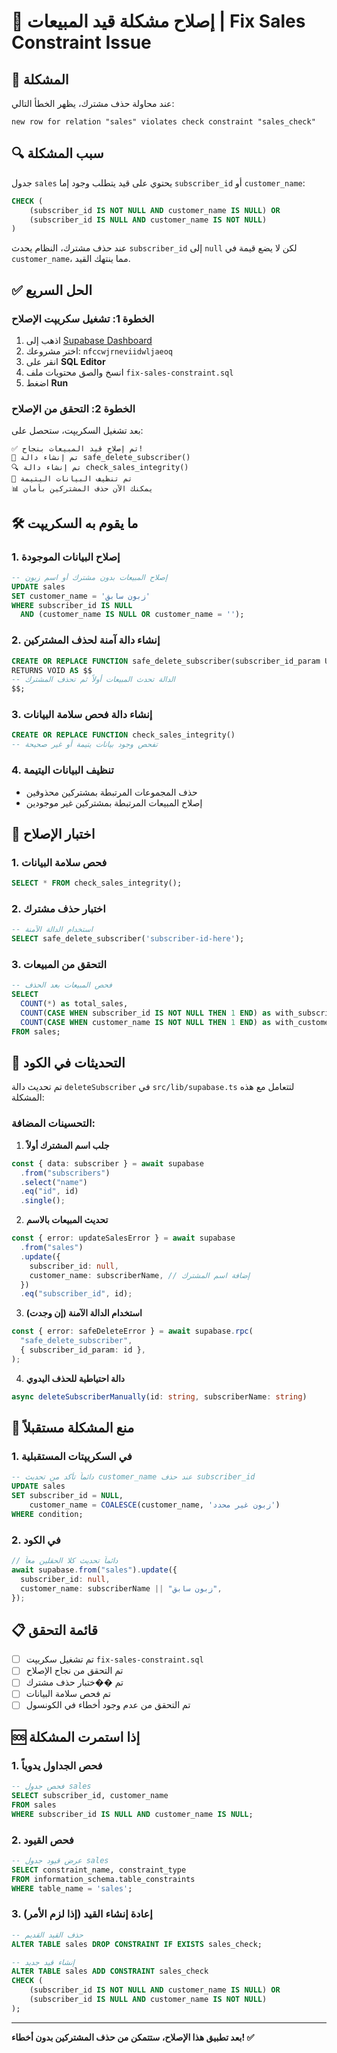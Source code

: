 # 🔧 إصلاح مشكلة قيد المبيعات | Fix Sales Constraint Issue

## 🚨 المشكلة

عند محاولة حذف مشترك، يظهر الخطأ التالي:

```
new row for relation "sales" violates check constraint "sales_check"
```

## 🔍 سبب المشكلة

جدول `sales` يحتوي على قيد يتطلب وجود إما `subscriber_id` أو `customer_name`:

```sql
CHECK (
    (subscriber_id IS NOT NULL AND customer_name IS NULL) OR
    (subscriber_id IS NULL AND customer_name IS NOT NULL)
)
```

عند حذف مشترك، النظام يحدث `subscriber_id` إلى `null` لكن لا يضع قيمة في `customer_name`، مما ينتهك القيد.

## ✅ الحل السريع

### الخطوة 1: تشغيل سكريپت الإصلاح

1. اذهب إلى [Supabase Dashboard](https://supabase.com)
2. اختر مشروعك: `nfccwjrneviidwljaeoq`
3. انقر على **SQL Editor**
4. انسخ والصق محتويات ملف `fix-sales-constraint.sql`
5. اضغط **Run**

### الخطوة 2: التحقق من الإصلاح

بعد تشغيل السكريپت، ستحصل على:

```
✅ تم إصلاح قيد المبيعات بنجاح!
🔧 تم إنشاء دالة safe_delete_subscriber()
🔍 تم إنشاء دالة check_sales_integrity()
🧹 تم تنظيف البيانات اليتيمة
📊 يمكنك الآن حذف المشتركين بأمان
```

## 🛠️ ما يقوم به السكريپت

### 1. إصلاح البيانات الموجودة

```sql
-- إصلاح المبيعات بدون مشترك أو اسم زبون
UPDATE sales
SET customer_name = 'زبون سابق'
WHERE subscriber_id IS NULL
  AND (customer_name IS NULL OR customer_name = '');
```

### 2. إنشاء دالة آمنة لحذف المشتركين

```sql
CREATE OR REPLACE FUNCTION safe_delete_subscriber(subscriber_id_param UUID)
RETURNS VOID AS $$
-- الدالة تحدث المبيعات أولاً ثم تحذف المشترك
$$;
```

### 3. إنشاء دالة فحص سلامة البيانات

```sql
CREATE OR REPLACE FUNCTION check_sales_integrity()
-- تفحص وجود بيانات يتيمة أو غير صحيحة
```

### 4. تنظيف البيانات اليتيمة

- حذف المجموعات المرتبطة بمشتركين محذوفين
- إصلاح المبيعات المرتبطة بمشتركين غير موجودين

## 🧪 اختبار الإصلاح

### 1. فحص سلامة البيانات

```sql
SELECT * FROM check_sales_integrity();
```

### 2. اختبار حذف مشترك

```sql
-- استخدام الدالة الآمنة
SELECT safe_delete_subscriber('subscriber-id-here');
```

### 3. التحقق من المبيعات

```sql
-- فحص المبيعات بعد الحذف
SELECT
  COUNT(*) as total_sales,
  COUNT(CASE WHEN subscriber_id IS NOT NULL THEN 1 END) as with_subscriber,
  COUNT(CASE WHEN customer_name IS NOT NULL THEN 1 END) as with_customer_name
FROM sales;
```

## 🔄 التحديثات في الكود

تم تحديث دالة `deleteSubscriber` في `src/lib/supabase.ts` لتتعامل مع هذه المشكلة:

### التحسينات المضافة:

1. **جلب اسم المشترك أولاً**

```typescript
const { data: subscriber } = await supabase
  .from("subscribers")
  .select("name")
  .eq("id", id)
  .single();
```

2. **تحديث المبيعات بالاسم**

```typescript
const { error: updateSalesError } = await supabase
  .from("sales")
  .update({
    subscriber_id: null,
    customer_name: subscriberName, // إضافة اسم المشترك
  })
  .eq("subscriber_id", id);
```

3. **استخدام الدالة الآمنة (إن وجدت)**

```typescript
const { error: safeDeleteError } = await supabase.rpc(
  "safe_delete_subscriber",
  { subscriber_id_param: id },
);
```

4. **دالة احتياطية للحذف اليدوي**

```typescript
async deleteSubscriberManually(id: string, subscriberName: string)
```

## 🚫 منع المشكلة مستقبلاً

### 1. في السكريپتات المستقبلية

```sql
-- دائماً تأكد من تحديث customer_name عند حذف subscriber_id
UPDATE sales
SET subscriber_id = NULL,
    customer_name = COALESCE(customer_name, 'زبون غير محدد')
WHERE condition;
```

### 2. في الكود

```typescript
// دائماً تحديث كلا الحقلين معاً
await supabase.from("sales").update({
  subscriber_id: null,
  customer_name: subscriberName || "زبون سابق",
});
```

## 📋 قائمة التحقق

- [ ] تم تشغيل سكريپت `fix-sales-constraint.sql`
- [ ] تم التحقق من نجاح الإصلاح
- [ ] تم ��ختبار حذف مشترك
- [ ] تم فحص سلامة البيانات
- [ ] تم التحقق من عدم وجود أخطاء في الكونسول

## 🆘 إذا استمرت المشكلة

### 1. فحص الجداول يدوياً

```sql
-- فحص جدول sales
SELECT subscriber_id, customer_name
FROM sales
WHERE subscriber_id IS NULL AND customer_name IS NULL;
```

### 2. فحص القيود

```sql
-- عرض قيود جدول sales
SELECT constraint_name, constraint_type
FROM information_schema.table_constraints
WHERE table_name = 'sales';
```

### 3. إعادة إنشاء القيد (إذا لزم الأمر)

```sql
-- حذف القيد القديم
ALTER TABLE sales DROP CONSTRAINT IF EXISTS sales_check;

-- إنشاء قيد جديد
ALTER TABLE sales ADD CONSTRAINT sales_check
CHECK (
    (subscriber_id IS NOT NULL AND customer_name IS NULL) OR
    (subscriber_id IS NULL AND customer_name IS NOT NULL)
);
```

---

**بعد تطبيق هذا الإصلاح، ستتمكن من حذف المشتركين بدون أخطاء! ✅**
